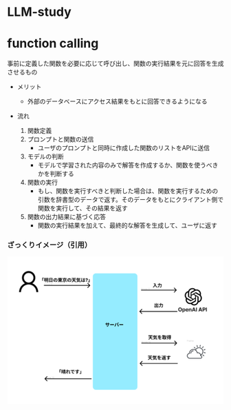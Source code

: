 # LLM-study

# function calling
事前に定義した関数を必要に応じて呼び出し、関数の実行結果を元に回答を生成させるもの
- メリット
    - 外部のデータベースにアクセス結果をもとに回答できるようになる

- 流れ
    1. 関数定義
    2. プロンプトと関数の送信
        - ユーザのプロンプトと同時に作成した関数のリストをAPIに送信
    3. モデルの判断
        - モデルで学習された内容のみで解答を作成するか、関数を使うべきかを判断する
    4. 関数の実行
        - もし、関数を実行すべきと判断した場合は、関数を実行するための引数を辞書型のデータで返す。そのデータをもとにクライアント側で関数を実行して、その結果を返す
    5. 関数の出力結果に基づく応答
        - 関数の実行結果を加えて、最終的な解答を生成して、ユーザに返す

### ざっくりイメージ（引用）
![alt text](image.png)